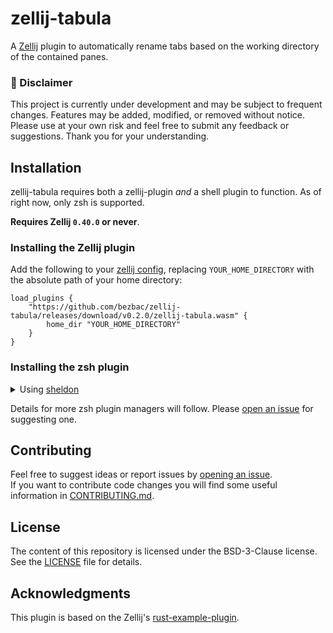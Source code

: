 # zellij-tabula

A [Zellij](https://zellij.dev) plugin to automatically rename tabs based on the working directory of the contained panes.

### 🚧 Disclaimer

This project is currently under development and may be subject to frequent changes. Features may be added, modified, or removed without notice. Please use at your own risk and feel free to submit any feedback or suggestions. Thank you for your understanding.

## Installation

zellij-tabula requires both a zellij-plugin _and_ a shell plugin to function. As of right now, only zsh is supported.

**Requires Zellij `0.40.0` or never**.

### Installing the Zellij plugin

Add the following to your [zellij config](https://zellij.dev/documentation/configuration.html), replacing `YOUR_HOME_DIRECTORY` with the absolute path of your home directory:

```kdl
load_plugins {
    "https://github.com/bezbac/zellij-tabula/releases/download/v0.2.0/zellij-tabula.wasm" {
        home_dir "YOUR_HOME_DIRECTORY"
    }
}
```

### Installing the zsh plugin

<details>
  <summary>Using <a href="https://github.com/rossmacarthur/sheldon" target="_blank">sheldon</a></summary>

Add the following to your sheldon [plugins.toml](https://github.com/rossmacarthur/sheldon?tab=readme-ov-file#%EF%B8%8F-configuration) config:

```toml
[plugins.zellij-tabula]
github = "bezbac/zellij-tabula"
use = ["{{ name }}.plugin.zsh"]
tag = "v0.2.0"
```

</details>

Details for more zsh plugin managers will follow. Please [open an issue](https://github.com/bezbac/zellij-tabula/issues/new) for suggesting one.

## Contributing

Feel free to suggest ideas or report issues by [opening an issue](https://github.com/Nacho114/harpoon/issues/new).  
If you want to contribute code changes you will find some useful information in [CONTRIBUTING.md](CONTRIBUTING.md).

## License

The content of this repository is licensed under the BSD-3-Clause license. See the [LICENSE](LICENSE) file for details.

## Acknowledgments

This plugin is based on the Zellij's [rust-example-plugin](https://github.com/zellij-org/rust-plugin-example).
